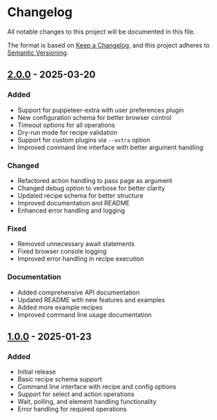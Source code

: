 # Changelog

All notable changes to this project will be documented in this file.

The format is based on [Keep a Changelog](https://keepachangelog.com/en/1.0.0/),
and this project adheres to [Semantic Versioning](https://semver.org/spec/v2.0.0.html).

## [2.0.0] - 2025-03-20

### Added
- Support for puppeteer-extra with user preferences plugin
- New configuration schema for better browser control
- Timeout options for all operations
- Dry-run mode for recipe validation
- Support for custom plugins via `--extra` option
- Improved command line interface with better argument handling

### Changed
- Refactored action handling to pass page as argument
- Changed debug option to verbose for better clarity
- Updated recipe schema for better structure
- Improved documentation and README
- Enhanced error handling and logging

### Fixed
- Removed unnecessary await statements
- Fixed browser console logging
- Improved error handling in recipe execution

### Documentation
- Added comprehensive API documentation
- Updated README with new features and examples
- Added more example recipes
- Improved command line usage documentation

## [1.0.0] - 2025-01-23

### Added
- Initial release
- Basic recipe schema support
- Command line interface with recipe and config options
- Support for select and action operations
- Wait, polling, and element handling functionality
- Error handling for required operations

[2.0.0]: https://github.com/edi/puppetchef/releases/tag/v2.0.0
[1.0.0]: https://github.com/edi/puppetchef/releases/tag/v1.0.0 